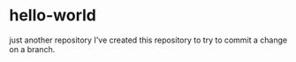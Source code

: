 # hello-world
just another repository
I've created this repository to try to commit a change on a branch.
